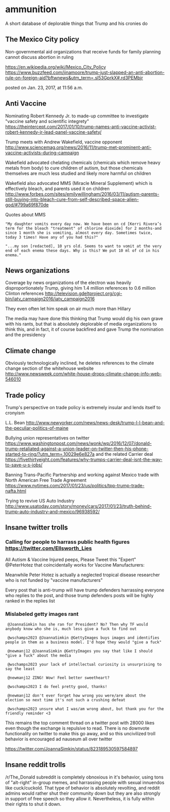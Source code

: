 # ammunition

A short database of deplorable things that Trump and his cronies do


## The Mexico City policy

Non-governmental aid organizations that receive funds for family planning cannot discuss abortion in ruling

https://en.wikipedia.org/wiki/Mexico_City_Policy
https://www.buzzfeed.com/jinamoore/trump-just-slapped-an-anti-abortion-rule-on-foreign-aid?bftwnews&utm_term=.sl53GprkX#.rd3PEMbjr


posted on Jan. 23, 2017, at 11:56 a.m.


## Anti Vaccine

Nominating Robert Kennedy Jr. to made-up committee to investigate "vaccine safety and scientific integrety"
https://theintercept.com/2017/01/10/trump-names-anti-vaccine-activist-robert-kennedy-jr-lead-panel-vaccine-safety/

Trump meets with Andrew Wakefield, vaccine opponent
http://www.sciencemag.org/news/2016/11/trump-met-prominent-anti-vaccine-activists-during-campaign


Wakefield advocated chelating chemicals (chemicals which remove heavy metals from body) to cure children of autism, but those chemicals themselves are much less studied and likely more harmful on children

Wakefield also advocated MMS (Miracle Mineral Supplement) which is effectively bleach, and parents used it on children http://www.forbes.com/sites/emilywillingham/2016/03/11/autism-parents-still-buying-into-bleach-cure-from-self-described-space-alien-god/#799a69f870de

Quotes about MMS

    "My daughter vomits every day now. We have been on cd [Kerri Rivera’s term for the bleach "treatment" of chlorine dioxide] for 2 months-and since 1 month she is vomiting, almost every day. Sometimes twice, today 3 times! Have any of you had this?"

    "...my son [redacted], 10 yrs old. Seems to want to vomit at the very end of each enema these days. Why is this? We put 10 ml of cd in his enema."



## News organizations

Coverage by news organizations of the electron was heavily disproportionately Trump, giving him 1.4 million references to 0.6 million Clinton references http://television.gdeltproject.org/cgi-bin/iatv_campaign2016/iatv_campaign2016

They even often let him speak on air much more than Hillary

The media may have done this thinking that Trump would dig his own grave with his rants, but that is absolutely deplorable of media organizations to think this, and in fact, it of course backfired and gave Trump the nomination and the presidency


## Climate change

Obviously technologically inclined, he deletes references to the climate change section of the whitehouse website http://www.newsweek.com/white-house-drops-climate-change-info-web-546010


## Trade policy

Trump's perspective on trade policy is extremely insular and lends itself to cronyism

L.L. Bean http://www.newyorker.com/news/news-desk/trump-l-l-bean-and-the-peculiar-politics-of-maine

Bullying union representatives on twitter https://www.washingtonpost.com/news/wonk/wp/2016/12/07/donald-trump-retaliated-against-a-union-leader-on-twitter-then-his-phone-started-to-ring/?utm_term=.10029e6e827a and the related Carrier deal https://fivethirtyeight.com/features/why-trumps-carrier-deal-isnt-the-way-to-save-u-s-jobs/

Banning Trans-Pacific Partnership and working against Mexico trade with North American Free Trade Agreement https://www.nytimes.com/2017/01/23/us/politics/tpp-trump-trade-nafta.html

Trying to revive US Auto Industry http://www.usatoday.com/story/money/cars/2017/01/23/truth-behind-trump-auto-industry-and-mexico/96938592/







## Insane twitter trolls

### Calling for people to harrass public health figures https://twitter.com/Ellsworth_Lies

All Autism & Vaccine Injured peeps, Please Tweet this "Expert" @PeterHotez that coincidentally works for Vaccine Manufacturers:

Meanwhile Peter Hotez is actually a neglected tropical disease researcher who is not funded by "vaccine manufacturers"

Every post that is anti-trump will have trump defenders harrassing everyone who replies to the post, and those trump defenders posts will be highly ranked in the replies list

### Mislabeled getty images rant


```
 @JoannaSimkin has she ran for President? No? Then why TF would anybody know who she is, much less give a fuck to find out

 @wschamps2023 @JoannaSimkin @GettyImages buys images and identifies people in them as a business model. I'd hope they would "give a fuck"

 @newmanj12 @JoannaSimkin @GettyImages you say that like I should "give a fuck" about the media

 @wschamps2023 your lack of intellectual curiosity is unsurprising to say the least

 @newmanj12 ZING! Wow! Feel better sweetheart?

 @wschamps2023 I do feel pretty good, thanks!

 @newmanj12 don't ever forget how wrong you were/are about the election so next time it's not such a crushing defeat

 @wschamps2023 unsure what I was/am wrong about, but thank you for the friendly reminder <3
```

This remains the top comment thread on a twitter post with 28000 likes even though the exchange is repulsive to read. There is no downvote functionality on twitter to make this go away, and so this uncivilized troll behavior is encouraged ad nauseum all over twitter

https://twitter.com/JoannaSimkin/status/823189530597584897


## Insane reddit trolls

/r/The_Donald subreddit is completely obnoxious in it's behavior, using tons of "alt-right" in-group memes, and harrassing people with sexual innuendos like cuck/cuckold. That type of behavior is absolutely revolting, and reddit admins would rather shut their community down but they are also strongly in support of free speech so they allow it. Nevertheless, it is fully within their rights to shut it down.
